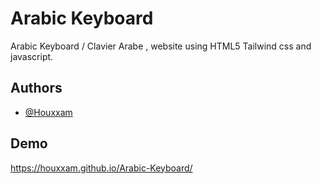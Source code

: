 
# Arabic Keyboard

Arabic Keyboard / Clavier Arabe , website using HTML5 Tailwind css and javascript.



## Authors

- [@Houxxam](https://www.github.com/Houxxam)


## Demo

https://houxxam.github.io/Arabic-Keyboard/





